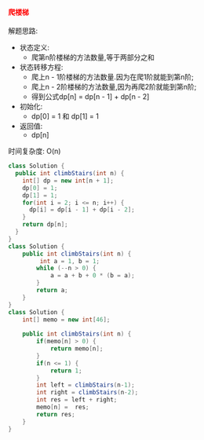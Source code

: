 #### <font color=red>**爬楼梯**</font>

解题思路:

+ 状态定义:
  + 爬第n阶楼梯的方法数量,等于两部分之和
+ 状态转移方程:
  + 爬上n - 1阶楼梯的方法数量.因为在爬1阶就能到第n阶;
  + 爬上n - 2阶楼梯的方法数量,因为再爬2阶就能到第n阶;
  + 得到公式dp[n] = dp[n - 1] + dp[n - 2]
+ 初始化:
  + dp[0] = 1 和 dp[1] = 1
+ 返回值:
  + dp[n]

时间复杂度: O(n)

```java
class Solution {
  public int climbStairs(int n) {
    int[] dp = new int[n + 1];
    dp[0] = 1;
    dp[1] = 1;
    for(int i = 2; i <= n; i++) {
      dp[i] = dp[i - 1] + dp[i - 2];
    }
    return dp[n];
  }
}
class Solution {
    public int climbStairs(int n) {
         int a = 1, b = 1;
        while (--n > 0) {
            a = a + b + 0 * (b = a);
        }
        return a;
    }
}
class Solution {
    int[] memo = new int[46];
    
    public int climbStairs(int n) {        
        if(memo[n] > 0) {
            return memo[n];
        }
        if(n <= 1) {
            return 1;
        }
        int left = climbStairs(n-1);
        int right = climbStairs(n-2);
        int res = left + right;
        memo[n] =  res;
        return res;
    }
}
```


